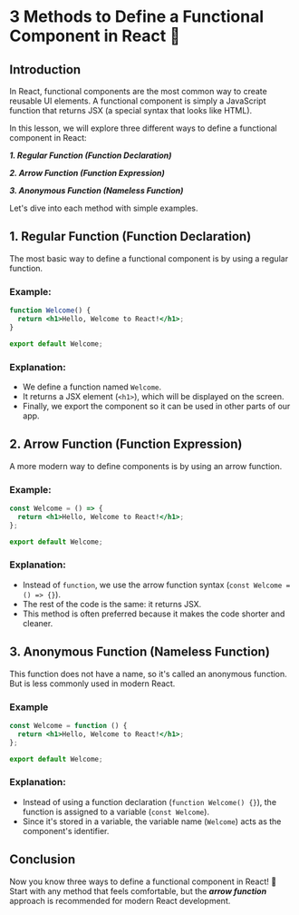 # 3 Methods to Define a Functional Component in React 🚀

## Introduction
In React, functional components are the most common way to create reusable UI elements. A functional component is simply a JavaScript function that returns JSX (a special syntax that looks like HTML).

In this lesson, we will explore three different ways to define a functional component in React:

_**1. Regular Function (Function Declaration)**_

_**2. Arrow Function (Function Expression)**_

_**3. Anonymous Function (Nameless Function)**_

Let's dive into each method with simple examples.

## 1. Regular Function (Function Declaration)
The most basic way to define a functional component is by using a regular function.

### Example:
```jsx
function Welcome() {
  return <h1>Hello, Welcome to React!</h1>;
}

export default Welcome;
```

### Explanation:
* We define a function named `Welcome`.
* It returns a JSX element (`<h1>`), which will be displayed on the screen.
* Finally, we export the component so it can be used in other parts of our app.

## 2. Arrow Function (Function Expression)
A more modern way to define components is by using an arrow function.

### Example:
```jsx
const Welcome = () => {
  return <h1>Hello, Welcome to React!</h1>;
};

export default Welcome;
```

### Explanation:
* Instead of `function`, we use the arrow function syntax (`const Welcome = () => {}`).
* The rest of the code is the same: it returns JSX.
* This method is often preferred because it makes the code shorter and cleaner.

## 3. Anonymous Function (Nameless Function)
This function does not have a name, so it's called an anonymous function. But is less commonly used in modern React.
### Example
```jsx
const Welcome = function () {
  return <h1>Hello, Welcome to React!</h1>;
};

export default Welcome;
```

### Explanation:
* Instead of using a function declaration (`function Welcome() {}`), the function is assigned to a variable (`const Welcome`).
* Since it's stored in a variable, the variable name (`Welcome`) acts as the component's identifier.

## Conclusion
Now you know three ways to define a functional component in React! 🚀 Start with any method that feels comfortable, but the **_arrow function_** approach is recommended for modern React development.
